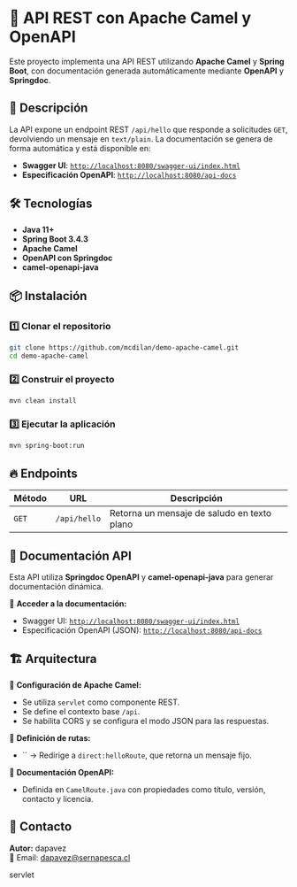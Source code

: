 # 🚀 API REST con Apache Camel y OpenAPI

Este proyecto implementa una API REST utilizando **Apache Camel** y **Spring Boot**, con documentación generada automáticamente mediante **OpenAPI** y **Springdoc**.

## 📌 Descripción

La API expone un endpoint REST `/api/hello` que responde a solicitudes `GET`, devolviendo un mensaje en `text/plain`. La documentación se genera de forma automática y está disponible en:

- **Swagger UI**: [`http://localhost:8080/swagger-ui/index.html`](http://localhost:8080/swagger-ui/index.html)
- **Especificación OpenAPI**: [`http://localhost:8080/api-docs`](http://localhost:8080/api-docs)

## 🛠️ Tecnologías

- **Java 11+**
- **Spring Boot 3.4.3**
- **Apache Camel**
- **OpenAPI con Springdoc**
- **camel-openapi-java**

## 📦 Instalación

### 1️⃣ Clonar el repositorio

```bash
git clone https://github.com/mcdilan/demo-apache-camel.git
cd demo-apache-camel
```

### 2️⃣ Construir el proyecto

```bash
mvn clean install
```

### 3️⃣ Ejecutar la aplicación

```bash
mvn spring-boot:run
```

## 🔥 Endpoints

| Método | URL          | Descripción                                 |
| ------ | ------------ | ------------------------------------------- |
| `GET`  | `/api/hello` | Retorna un mensaje de saludo en texto plano |

## 📖 Documentación API

Esta API utiliza **Springdoc OpenAPI** y **camel-openapi-java** para generar documentación dinámica.

📌 **Acceder a la documentación:**

- Swagger UI: [`http://localhost:8080/swagger-ui/index.html`](http://localhost:8080/swagger-ui/index.html)
- Especificación OpenAPI (JSON): [`http://localhost:8080/api-docs`](http://localhost:8080/api-docs)

## 🏗️ Arquitectura

📌 **Configuración de Apache Camel:**

- Se utiliza `servlet` como componente REST.
- Se define el contexto base `/api`.
- Se habilita CORS y se configura el modo JSON para las respuestas.

📌 **Definición de rutas:**

- `` → Redirige a `direct:helloRoute`, que retorna un mensaje fijo.

📌 **Documentación OpenAPI:**

- Definida en `CamelRoute.java` con propiedades como título, versión, contacto y licencia.

## 📧 Contacto

**Autor:** dapavez\
📩 Email: [dapavez@sernapesca.cl](mailto\:dapavez@sernapesca.cl)

servlet